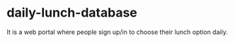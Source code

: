 daily-lunch-database
====================

It is a web portal where people sign up/in to choose their lunch option daily.

